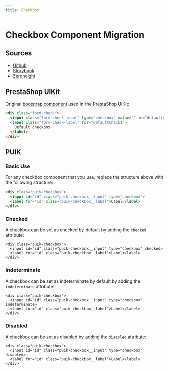```yaml
---
title: Checkbox
---
```


# Checkbox Component Migration

## Sources

- [Github](https://github.com/PrestaShopCorp/puik/tree/main/packages/components/checkbox)
- [Storybook](https://uikit.prestashop.com/?path=/story/components-checkbox--default)
- [Zeroheight](https://zeroheight.com/47c0ab1be/p/295481-form/b/0132a8)

## PrestaShop UIKit

Original [bootstrap component](https://getbootstrap.com/docs/4.0/components/forms/) used in the PrestaShop UIKit:

```html
<div class="form-check">
  <input class="form-check-input" type="checkbox" value="" id="defaultCheck1">
  <label class="form-check-label" for="defaultCheck1">
    Default checkbox
  </label>
</div>
```

## PUIK

### Basic Use

For any checkbox component that you use, replace the structure above with the following structure:

```html
<div class="puik-checkbox">
  <input id="id" class="puik-checkbox__input" type="checkbox">
  <label for="id" class="puik-checkbox__label">Label</label>
</div>
```

### Checked

A checkbox can be set as checked by default by adding the `checked` attribute:

```html{2}
<div class="puik-checkbox">
  <input id="id" class="puik-checkbox__input" type="checkbox" checked>
  <label for="id" class="puik-checkbox__label">Label</label>
</div>
```

### Indeterminate

A checkbox can be set as indeterminate by default by adding the `indeterminate` attribute:

```html{2}
<div class="puik-checkbox">
  <input id="id" class="puik-checkbox__input" type="checkbox" indeterminate>
  <label for="id" class="puik-checkbox__label">Label</label>
</div>
```

### Disabled

A checkbox can be set as disabled by adding the `disabled` attribute:

```html{2}
<div class="puik-checkbox">
  <input id="id" class="puik-checkbox__input" type="checkbox" disabled>
  <label for="id" class="puik-checkbox__label">Label</label>
</div>
```
